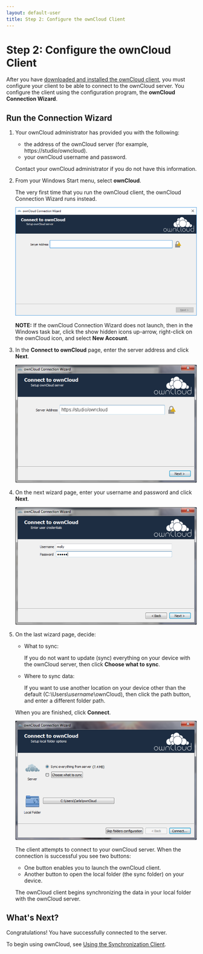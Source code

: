 ```yaml
---
layout: default-user
title: Step 2: Configure the ownCloud Client
---
```


# Step 2: Configure the ownCloud Client
After you have [downloaded and installed the ownCloud client](./qs_users_sysreqs.html), 
you must configure your client to be able to connect to the ownCloud server. 
You configure the client using the configuration program, the **ownCloud Connection 
Wizard**.

## Run the Connection Wizard

1. Your ownCloud administrator has provided you with the following:
   - the address of the ownCloud server (for example, https://studio/owncloud).
   - your ownCloud username and password.

   Contact your ownCloud administrator if you do not have this information.

2. From your Windows Start menu, select **ownCloud**.

   The very first time that you run the ownCloud client, the ownCloud Connection 
   Wizard runs instead.

   ![Connect page](./assets/images/connect_1.png)

   **NOTE:** If the ownCloud Connection Wizard does not launch, then in the Windows 
   task bar, click the show hidden icons up-arrow, right-click on the ownCloud icon, 
   and select **New Account**.

3. In the **Connect to ownCloud** page, enter the server address and click **Next**.

   ![Connect page](./assets/images/client-1.png)

4. On the next wizard page, enter your username and password and click **Next**.

   ![Credentials page](./assets/images/client-2.png)

5. On the last wizard page, decide:
   - What to sync:
     
     If you do not want to update (sync) everything on your device with the 
     ownCloud server, then click **Choose what to sync**.

   - Where to sync data:

     If you want to use another location on your device other than the default
     (C:\Users\\_username_\ownCloud), then click the path button, and enter a 
     different folder path.

   When you are finished, click **Connect**.

   ![Folder options  page](./assets/images/client-3.png)

   The client attempts to connect to your ownCloud server.
   When the connection is successful you see two buttons:

   - One button enables you to launch the ownCloud client.
   - Another button to open the local folder (the sync folder) on your device.

   The ownCloud client begins synchronizing the data in your local folder with the 
   ownCloud server.

## What's Next?
Congratulations! You have successfully connected to the server. 

To begin using ownCloud, see 
[Using the Synchronization Client](https://doc.owncloud.org/desktop/2.5/navigating.html).
